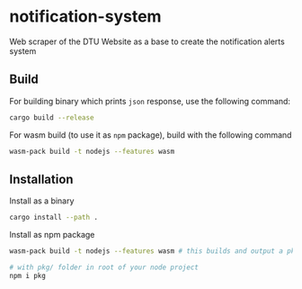 # notification-system

Web scraper of the DTU Website as a base to create the notification alerts system

## Build

For building binary which prints `json` response, use the following command:

```bash
cargo build --release
```

For wasm build (to use it as `npm` package), build with the following command

```bash
wasm-pack build -t nodejs --features wasm
```

## Installation

Install as a binary

```bash
cargo install --path .
```

Install as npm package

```bash
wasm-pack build -t nodejs --features wasm # this builds and output a pkg/ directory, copy this to root of your node project

# with pkg/ folder in root of your node project
npm i pkg
```
